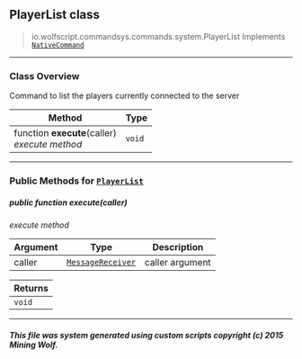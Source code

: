 ## PlayerList __class__

>io.wolfscript.commandsys.commands.system.PlayerList
>Implements [`NativeCommand`](../../NativeCommand.md)

---

### Class Overview

Command to list the players currently connected to the server

Method | Type   
--- | :--- 
 function __execute__(caller) <br> _execute method_ | `void`



---


### Public Methods for [`PlayerList`](PlayerList.md)

##### <a id='execute'></a>public  function __execute__(caller)

_execute method_

Argument | Type | Description  
--- | --- | --- 
caller | [`MessageReceiver`](../../../chat/MessageReceiver.md) | caller argument

Returns | 
--- | 
`void` |


---


##### This file was system generated using custom scripts copyright (c) 2015 Mining Wolf.
	

